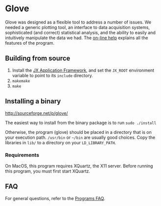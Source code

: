 # Glove

Glove was designed as a flexible tool to address a number of issues. We needed a generic plotting tool, an interface to data acquisition systems, sophisticated (and correct) statistical analysis, and the ability to easily and intuitively manipulate the data we had.  The [on-line help](http://glove.sourceforge.net/help.html) explains all the features of the program.


## Building from source

1. Install the [JX Application Framework](https://github.com/jafl/jx_application_framework),  and set the `JX_ROOT` environment variable to point to its `include` directory.
1. `makemake`
1. `make`


## Installing a binary

http://sourceforge.net/p/glove/

The easiest way to install from the binary package is to run `sudo ./install`

Otherwise, the program (glove) should be placed in a directory that is on your execution path.  `/usr/bin` or `~/bin` are usually good choices.  Copy the libraries in `lib/` to a directory on your `LD_LIBRARY_PATH`.

### Requirements

On MacOS, this program requires XQuartz, the X11 server.  Before running this program, you must first start XQuartz.


## FAQ

For general questions, refer to the [Programs FAQ](https://github.com/jafl/jx_application_framework/blob/master/APPS.md).
